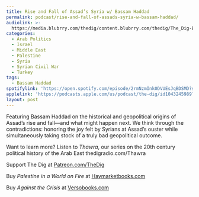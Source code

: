 ```yaml
---
title: Rise and Fall of Assad’s Syria w/ Bassam Haddad
permalink: podcast/rise-and-fall-of-assads-syria-w-bassam-haddad/
audiolink: >-
  https://media.blubrry.com/thedig/content.blubrry.com/thedig/The_Dig-EP_470-Haddad.mp3
categories:
  - Arab Politics
  - Israel
  - Middle East
  - Palestine
  - Syria
  - Syrian Civil War
  - Turkey
tags:
  - Bassam Haddad
spotifylink: 'https://open.spotify.com/episode/2rmNzmInk0DVUEsJqBDSMD?si=af38eaeed5064fd8'
applelink: 'https://podcasts.apple.com/us/podcast/the-dig/id1043245989?i=1000681346878'
layout: post
---
```


Featuring Bassam Haddad on the historical and geopolitical origins of Assad’s rise and fall—and what might happen next. We think through the contradictions: honoring the joy felt by Syrians at Assad’s ouster while simultaneously taking stock of a truly bad geopolitical outcome.

Want to learn more? Listen to *Thawra*, our series on the 20th century political history of the Arab East thedigradio.com/Thawra

Support The Dig at [Patreon.com/TheDig](http://patreon.com/TheDig)

Buy *Palestine in a World on Fire* at [Haymarketbooks.com](http://haymarketbooks.com)

Buy *Against the Crisis* at [Versobooks.com](http://versobooks.com)

